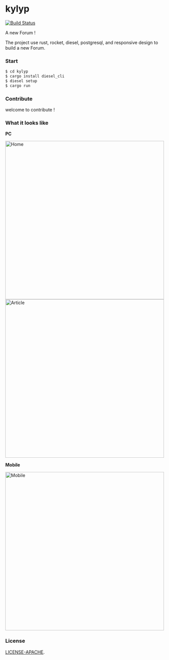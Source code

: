 # kylyp 

[![Build Status](https://travis-ci.org/mcux/kylyp.svg?branch=master)](https://travis-ci.org/mcux/kylyp)

A new Forum !

The project use rust, rocket, diesel, postgresql, and responsive design to build a new Forum.

### Start

```bash
$ cd kylyp
$ cargo install diesel_cli
$ diesel setup
$ cargo run
```

### Contribute
 
welcome to contribute !

### <a name="screenshots"> What it looks like </a>
**PC**

<img alt="Home" height="500" src="https://raw.githubusercontent.com/mcux/kylyp/master/public/2017-09-20%2009-49-12%E5%B1%8F%E5%B9%95%E6%88%AA%E5%9B%BE.png">

<img alt="Article" height="500" src="https://raw.githubusercontent.com/mcux/kylyp/master/public/2017-09-15%2010-00-12%E5%B1%8F%E5%B9%95%E6%88%AA%E5%9B%BE.png">

**Mobile**

<img alt="Mobile" height="500" src="https://raw.githubusercontent.com/mcux/kylyp/master/public/2017-09-20%2018-17-55%E5%B1%8F%E5%B9%95%E6%88%AA%E5%9B%BE.png">


### License

[LICENSE-APACHE](https://github.com/mcux/kylyp/blob/master/LICENSE).
